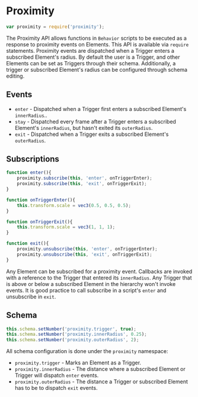 # Proximity

```javascript
var proximity = require('proximity');
```

The Proximity API allows functions in `Behavior` scripts to be executed as a response to proximity events on Elements. This API is available via `require` statements. Proximity events are dispatched when a Trigger enters a subscribed Element's radius. By default the user is a Trigger, and other Elements can be set as Triggers through their schema. Additionally, a trigger or subscribed Element's radius can be configured through schema editing.

## Events

- `enter` - Dispatched when a Trigger first enters a subscribed Element's `innerRadius`..
- `stay` - Dispatched every frame after a Trigger enters a subscribed Element's `innerRadius`, but hasn't exited its `outerRadius`.
- `exit` - Dispatched when a Trigger exits a subscribed Element's `outerRadius`.

## Subscriptions

```javascript
function enter(){
	proximity.subscribe(this, 'enter', onTriggerEnter);
	proximity.subscribe(this, 'exit', onTriggerExit);
}

function onTriggerEnter(){
	this.transform.scale = vec3(0.5, 0.5, 0.5);
}

function onTriggerExit(){
	this.transform.scale = vec3(1, 1, 1);
}

function exit(){
	proximity.unsubscribe(this, 'enter', onTriggerEnter);
	proximity.unsubscribe(this, 'exit', onTriggerExit);	
}
```

Any Element can be subscribed for a proximity event. Callbacks are invoked with a reference to the Trigger that entered its `innerRadius`. Any Trigger that is above or below a subscribed Element in the hierarchy won't invoke events. It is good practice to call subscribe in a script's `enter` and unsubscribe in `exit`.

## Schema

```javascript
this.schema.setNumber('proximity.trigger', true);
this.schema.setNumber('proximity.innerRadius', 0.25);
this.schema.setNumber('proximity.outerRadius', 2);
```

All schema configuration is done under the `proximity` namespace:
- `proximity.trigger` - Marks an Element as a Trigger.
- `proximity.innerRadius` - The distance where a subscribed Element or Trigger will dispatch `enter` events.
- `proximity.outerRadius` - The distance a Trigger or subscribed Element has to be to dispatch `exit` events.